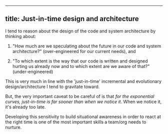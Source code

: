 ---
title: Just-in-time design and architecture
----

I tend to reason about the design of the code and system architecture by thinking about:

1. "How much are we speculating about the future in our code and system architecture?" (over-engineered for our current needs), and

2. "To which extent is the way that our code is written and designed hurting us already now and to which extent are we aware of that?" (under-engineered)

This is very much in line with the 'just-in-time' incremental and evolutionary design/architecture I tend to gravitate toward.

But, the very important caveat to be careful of is that _for the exponential curves, just-in-time is far sooner than when we notice it_. When we notice it, it's already too late.

Developing this sensitivity to build situational awareness in order to react at the right time is one of the most important skills a team/org needs to nurture.
